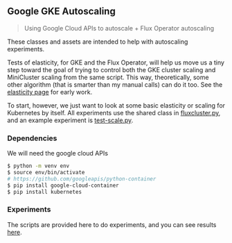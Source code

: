 ## Google GKE Autoscaling

> Using Google Cloud APIs to autoscale + Flux Operator autoscaling

These classes and assets are intended to help with autoscaling experiments.

Tests of elasticity, for GKE and the Flux Operator, will help us move us a tiny step toward the goal of 
trying to control both the GKE cluster scaling and MiniCluster scaling from the same
script. This way, theoretically, some other algorithm (that is smarter than my manual calls) can do it too.
See the [elasticity page](https://flux-framework.org/flux-operator/tutorials/elasticity.html) for early work.

To start, however, we just want to look at some basic elasticity or scaling for Kubernetes by itself.
All experiments use the shared class in [fluxcluster.py](fluxcluster.py), and an example experiment
is [test-scale.py](test-scale.py).


### Dependencies

We will need the google cloud APIs

```bash
$ python -m venv env
$ source env/bin/activate
# https://github.com/googleapis/python-container
$ pip install google-cloud-container
$ pip install kubernetes
```

### Experiments

The scripts are provided here to do experiments, and you can see results [here](https://github.com/converged-computing/operator-experiments/tree/main/google/autoscale/run1).

